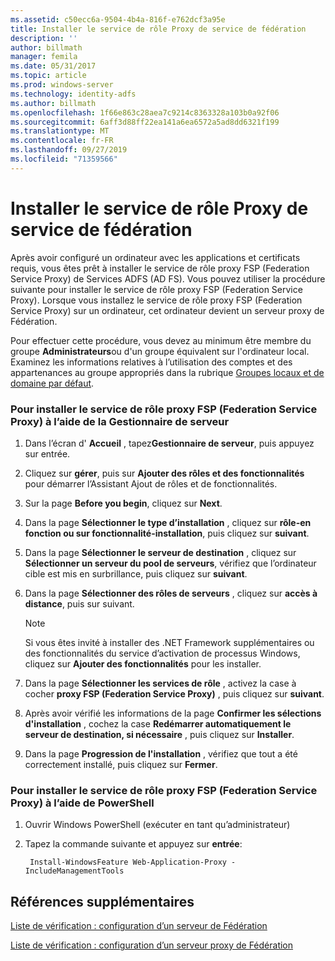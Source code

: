 ```yaml
---
ms.assetid: c50ecc6a-9504-4b4a-816f-e762dcf3a95e
title: Installer le service de rôle Proxy de service de fédération
description: ''
author: billmath
manager: femila
ms.date: 05/31/2017
ms.topic: article
ms.prod: windows-server
ms.technology: identity-adfs
ms.author: billmath
ms.openlocfilehash: 1f66e863c28aea7c9214c8363328a103b0a92f06
ms.sourcegitcommit: 6aff3d88ff22ea141a6ea6572a5ad8dd6321f199
ms.translationtype: MT
ms.contentlocale: fr-FR
ms.lasthandoff: 09/27/2019
ms.locfileid: "71359566"
---
```

# <a name="install-the-federation-service-proxy-role-service"></a>Installer le service de rôle Proxy de service de fédération

Après avoir configuré un ordinateur avec les applications et certificats requis, vous êtes prêt à installer le service de rôle proxy FSP (Federation Service Proxy) de Services ADFS \(AD FS\). Vous pouvez utiliser la procédure suivante pour installer le service de rôle proxy FSP (Federation Service Proxy). Lorsque vous installez le service de rôle proxy FSP (Federation Service Proxy) sur un ordinateur, cet ordinateur devient un serveur proxy de Fédération.  
  
Pour effectuer cette procédure, vous devez au minimum être membre du groupe **Administrateurs**ou d'un groupe équivalent sur l'ordinateur local.  Examinez les informations relatives à l’utilisation des comptes et des appartenances au groupe appropriés dans la rubrique [Groupes locaux et de domaine par défaut](https://go.microsoft.com/fwlink/?LinkId=83477).   
  
### <a name="to-install-the-federation-service-proxy-role-service-using-the-server-manager"></a>Pour installer le service de rôle proxy FSP (Federation Service Proxy) à l’aide de la Gestionnaire de serveur
  
1.  Dans l’écran d' **Accueil** , tapez**Gestionnaire de serveur**, puis appuyez sur entrée.  
  
2.  Cliquez sur **gérer**, puis sur **Ajouter des rôles et des fonctionnalités** pour démarrer l’Assistant Ajout de rôles et de fonctionnalités.  
  
3.  Sur la page **Before you begin**, cliquez sur **Next**.  
  
4.  Dans la page **Sélectionner le type d’installation** , cliquez sur **rôle\-en fonction ou sur fonctionnalité\-installation**, puis cliquez sur **suivant**.  
  
5.  Dans la page **Sélectionner le serveur de destination** , cliquez sur **Sélectionner un serveur du pool de serveurs**, vérifiez que l’ordinateur cible est mis en surbrillance, puis cliquez sur **suivant**.  
  
6.  Dans la page **Sélectionner des rôles de serveurs** , cliquez sur **accès à distance**, puis sur suivant.  
  
    > [!NOTE]  
    > Si vous êtes invité à installer des .NET Framework supplémentaires ou des fonctionnalités du service d’activation de processus Windows, cliquez sur **Ajouter des fonctionnalités** pour les installer.  
  
7. Dans la page **Sélectionner les services de rôle** , activez la case à cocher **proxy FSP (Federation Service Proxy)** , puis cliquez sur **suivant**.  

8. Après avoir vérifié les informations de la page **Confirmer les sélections d'installation** , cochez la case **Redémarrer automatiquement le serveur de destination, si nécessaire** , puis cliquez sur **Installer**.  
  
13. Dans la page **Progression de l'installation** , vérifiez que tout a été correctement installé, puis cliquez sur **Fermer**.  

### <a name="to-install-the-federation-service-proxy-role-service-using-powershell"></a>Pour installer le service de rôle proxy FSP (Federation Service Proxy) à l’aide de PowerShell

1. Ouvrir Windows PowerShell (exécuter en tant qu’administrateur)

2. Tapez la commande suivante et appuyez sur **entrée**:

        Install-WindowsFeature Web-Application-Proxy -IncludeManagementTools



  
## <a name="additional-references"></a>Références supplémentaires  
[Liste de vérification : configuration d’un serveur de Fédération](Checklist--Setting-Up-a-Federation-Server.md)  
  
[Liste de vérification : configuration d’un serveur proxy de Fédération](Checklist--Setting-Up-a-Federation-Server-Proxy.md)  
  

